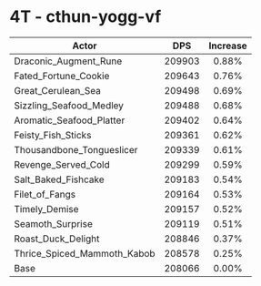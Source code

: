 # 4T - cthun-yogg-vf
| Actor | DPS | Increase |
|---|:---:|:---:|
|Draconic_Augment_Rune|209903|0.88%|
|Fated_Fortune_Cookie|209643|0.76%|
|Great_Cerulean_Sea|209498|0.69%|
|Sizzling_Seafood_Medley|209488|0.68%|
|Aromatic_Seafood_Platter|209402|0.64%|
|Feisty_Fish_Sticks|209361|0.62%|
|Thousandbone_Tongueslicer|209339|0.61%|
|Revenge_Served_Cold|209299|0.59%|
|Salt_Baked_Fishcake|209183|0.54%|
|Filet_of_Fangs|209164|0.53%|
|Timely_Demise|209157|0.52%|
|Seamoth_Surprise|209119|0.51%|
|Roast_Duck_Delight|208846|0.37%|
|Thrice_Spiced_Mammoth_Kabob|208578|0.25%|
|Base|208066|0.00%|
